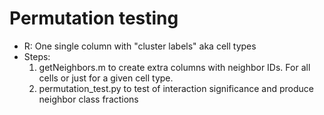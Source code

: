 # Permutation testing

 * R: One single column with "cluster labels" aka cell types
 * Steps:
    1. getNeighbors.m to create extra columns with neighbor IDs.
    For all cells or just for a given cell type.
    2. permutation_test.py to test of interaction significance and produce neighbor class fractions
